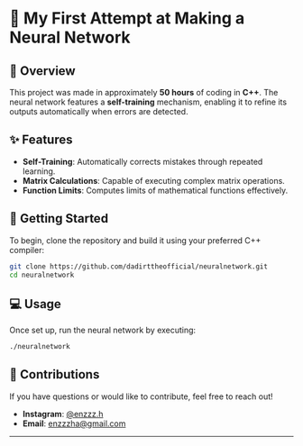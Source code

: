 

# 🧠 My First Attempt at Making a Neural Network

## 📖 Overview

This project was made in approximately **50 hours** of coding in **C++**. The neural network features a **self-training** mechanism, enabling it to refine its outputs automatically when errors are detected.

## ✨ Features

- **Self-Training**: Automatically corrects mistakes through repeated learning.
- **Matrix Calculations**: Capable of executing complex matrix operations.
- **Function Limits**: Computes limits of mathematical functions effectively.

## 🚀 Getting Started

To begin, clone the repository and build it using your preferred C++ compiler:

```bash
git clone https://github.com/dadirttheofficial/neuralnetwork.git
cd neuralnetwork
```

## 💻 Usage

Once set up, run the neural network by executing:

```bash
./neuralnetwork
```

## 🤝 Contributions

If you have questions or would like to contribute, feel free to reach out!

- **Instagram**: [@enzzz.h](https://instagram.com/enzzz.h)
- **Email**: [enzzzha@gmail.com](mailto:enzzzha@gmail.com)

---
